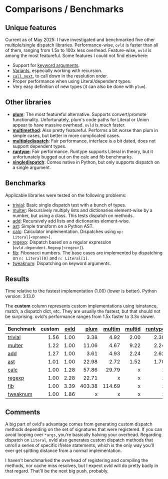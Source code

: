 
# Comparisons / Benchmarks

## Unique features

Current as of May 2025: I have investigated and benchmarked five other multiple/single dispatch libraries. Performance-wise, `ovld` is faster than all of them, ranging from 1.5x to 100x less overhead. Feature-wise, `ovld` is among the most featureful. Some features I could not find elsewhere:

* Support for [keyword arguments](usage.md#keyword-arguments).
* [Variants](usage.md#variants), especially working with recursion.
* [`call_next`](usage.md#special-function-call_next), to call down in the resolution order.
* Proper performance when using Literal/dependent types.
* Very easy definition of new types (it can also be done with `plum`).


## Other libraries

* [**plum**](https://github.com/beartype/plum): The most featureful alternative. Supports convert/promote functionality. Unfortunately, plum's code paths for Literal or Union appear to have massive overhead. `ovld` is *much* faster.
* [**multimethod**](https://github.com/coady/multimethod): Also pretty featureful. Performs a bit worse than plum in simple cases, but better in more complicated cases.
* [**multipledispatch**](https://github.com/mrocklin/multipledispatch/): Fair performance, interface is a bit dated, does not support dependent types.
* [**runtype**](https://github.com/erezsh/runtype): Fair performance. Runtype supports Literal in theory, but it unfortunately bugged out on the calc and fib benchmarks.
* [**singledispatch**](https://docs.python.org/3/library/functools.html#functools.singledispatch): Comes native in Python, but only supports dispatch on a single argument.


## Benchmarks

Applicable libraries were tested on the following problems:

* [trivial](https://github.com/breuleux/ovld/tree/master/benchmarks/test_trivial.py): Basic single dispatch test with a bunch of types.
* [multer](https://github.com/breuleux/ovld/tree/master/benchmarks/test_multer.py): Recursively multiply lists and dictionaries element-wise by a number, but using a class. This tests dispatch on methods.
* [add](https://github.com/breuleux/ovld/tree/master/benchmarks/test_add.py): Recursively add lists and dictionaries element-wise.
* [ast](https://github.com/breuleux/ovld/tree/master/benchmarks/test_ast.py): Simple transform on a Python AST.
* [calc](https://github.com/breuleux/ovld/tree/master/benchmarks/test_calc.py): Calculator implementation. Dispatches using `op: Literal[<opname>]`.
* [regexp](https://github.com/breuleux/ovld/tree/master/benchmarks/test_regexp.py): Dispatch based on a regular expression (`ovld.dependent.Regexp[<regex>]`).
* [fib](https://github.com/breuleux/ovld/tree/master/benchmarks/test_fib.py): Fibonacci numbers. The base cases are implemented by dispatching on `n: Literal[0]` and `n: Literal[1]`.
* [tweaknum](https://github.com/breuleux/ovld/tree/master/benchmarks/test_tweaknum.py): Dispatching on keyword arguments.


## Results

Time relative to the fastest implementation (1.00) (lower is better). Python version: 3.13.0

The **custom** column represents custom implementations using isinstance, match, a dispatch dict, etc. They are usually the fastest, but that should not be surprising. ovld's performance ranges from 1.5x faster to 3.3x slower.

| Benchmark | custom | [ovld](https://github.com/breuleux/ovld) | [plum](https://github.com/beartype/plum) | [multim](https://github.com/coady/multimethod) | [multid](https://github.com/mrocklin/multipledispatch/) | [runtype](https://github.com/erezsh/runtype) | [sd](https://docs.python.org/3/library/functools.html#functools.singledispatch) |
| --- | ---: | ---: | ---: | ---: | ---: | ---: | ---: |
|[trivial](https://github.com/breuleux/ovld/tree/master/benchmarks/test_trivial.py)|1.56|1.00|3.38|4.92|2.00|2.38|2.15|
|[multer](https://github.com/breuleux/ovld/tree/master/benchmarks/test_multer.py)|1.22|1.00|11.06|4.67|9.22|2.24|3.92|
|[add](https://github.com/breuleux/ovld/tree/master/benchmarks/test_add.py)|1.27|1.00|3.61|4.93|2.24|2.62|x|
|[ast](https://github.com/breuleux/ovld/tree/master/benchmarks/test_ast.py)|1.01|1.00|22.98|2.72|1.52|1.70|1.57|
|[calc](https://github.com/breuleux/ovld/tree/master/benchmarks/test_calc.py)|1.00|1.28|57.86|29.79|x|x|x|
|[regexp](https://github.com/breuleux/ovld/tree/master/benchmarks/test_regexp.py)|1.00|2.28|22.71|x|x|x|x|
|[fib](https://github.com/breuleux/ovld/tree/master/benchmarks/test_fib.py)|1.00|3.39|403.38|114.69|x|x|x|
|[tweaknum](https://github.com/breuleux/ovld/tree/master/benchmarks/test_tweaknum.py)|1.00|1.86|x|x|x|x|x||[tweaknum](https://github.com/breuleux/ovld/tree/master/benchmarks/test_tweaknum.py)|1.00|1.86|x|x|x|x|x|


## Comments

A big part of ovld's advantage comes from generating custom dispatch methods depending on the set of signatures that were registered. If you can avoid looping over `*args`, you're basically halving your overhead. Regarding dispatch on `Literal`, ovld also generates custom dispatch methods that unroll a series of specific if/else statements, which is the only way you'll ever get spitting distance from a normal implementation.

I haven't benchmarked the overhead of registering and compiling the methods, nor cache miss resolves, but I expect ovld will do pretty badly in that regard. That'll be the next big push, probably.
